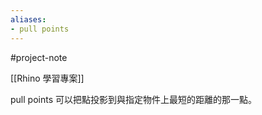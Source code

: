 ```yaml
---
aliases:
- pull points
---
```


#project-note 

[[Rhino 學習專案]]


pull points 可以把點投影到與指定物件上最短的距離的那一點。